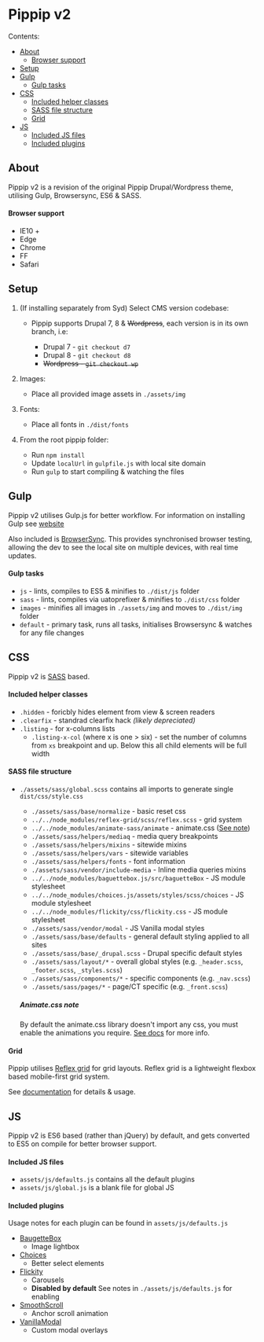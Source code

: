 # Pippip v2

Contents:

- [About](#About)
  - [Browser support](#browser-support)
- [Setup](#setup)
- [Gulp](#Gulp)
  - [Gulp tasks](#Gulp-tasks)
- [CSS](#css)
  - [Included helper classes](#included-helper-classes)
  - [SASS file structure](#sass-file-structure)
  - [Grid](#grid)
- [JS](#js)
  - [Included JS files](#included-js-files)
  - [Included plugins](#included-plugins)

## About

Pippip v2 is a revision of the original Pippip Drupal/Wordpress theme, utilising Gulp, Browsersync, ES6 & SASS.

#### Browser support

- IE10 +
- Edge
- Chrome
- FF
- Safari

## Setup

1. (If installing separately from Syd) Select CMS version codebase:

   - Pippip supports Drupal 7, 8 & ~~Wordpress~~, each version is in its own branch, i.e:

     - Drupal 7 - `git checkout d7`
     - Drupal 8 - `git checkout d8`
     - ~~Wordpress - `git checkout wp`~~

1. Images:

   - Place all provided image assets in `./assets/img`

1. Fonts:

   - Place all fonts in `./dist/fonts`

1. From the root pippip folder:

   - Run `npm install`
   - Update `localUrl` in `gulpfile.js` with local site domain
   - Run `gulp` to start compiling & watching the files

## Gulp

Pippip v2 utilises Gulp.js for better workflow. For information on installing Gulp see [website](https://gulpjs.com/)

Also included is [BrowserSync](https://browsersync.io/). This provides synchronised browser testing, allowing the dev to see the local site on multiple devices, with real time updates.

#### Gulp tasks

- `js` - lints, compiles to ES5 & minifies to `./dist/js` folder
- `sass` - lints, compiles via uatoprefixer & minifies to `./dist/css` folder
- `images` - minifies all images in `./assets/img` and moves to `./dist/img` folder
- `default` - primary task, runs all tasks, initialises Browsersync & watches for any file changes

## CSS

Pippip v2 is [SASS](https://sass-lang.com) based.

#### Included helper classes

- `.hidden` - foricbly hides element from view & screen readers
- `.clearfix` - standrad clearfix hack _(likely depreciated)_
- `.listing` - for x-columns lists
  - `.listing-x-col` (where x is one > six) - set the number of columns from `xs` breakpoint and up. Below this all child elements will be full width

#### SASS file structure

- `./assets/sass/global.scss` contains all imports to generate single `dist/css/style.css`

  - `./assets/sass/base/normalize` - basic reset css
  - `../../node_modules/reflex-grid/scss/reflex.scss` - grid system
  - `../../node_modules/animate-sass/animate` - animate.css ([See note](#animate.css-note))
  - `./assets/sass/helpers/mediaq` - media query breakpoints
  - `./assets/sass/helpers/mixins` - sitewide mixins
  - `./assets/sass/helpers/vars` - sitewide variables
  - `./assets/sass/helpers/fonts` - font information
  - `./assets/sass/vendor/include-media` - Inline media queries mixins
  - `../../node_modules/baguettebox.js/src/baguetteBox` - JS module stylesheet
  - `../../node_modules/choices.js/assets/styles/scss/choices` - JS module stylesheet
  - `../../node_modules/flickity/css/flickity.css` - JS module stylesheet
  - `./assets/sass/vendor/modal` - JS Vanilla modal styles
  - `./assets/sass/base/defaults` - general default styling applied to all sites
  - `./assets/sass/base/_drupal.scss` - Drupal specific default styles
  - `./assets/sass/layout/*` - overall global styles (e.g. `_header.scss`, `_footer.scss`, `_styles.scss`)
  - `./assets/sass/components/*` - specific components (e.g. `_nav.scss`)
  - `./assets/sass/pages/*` - page/CT specific (e.g. `_front.scss`)

  ##### Animate.css note

  By default the animate.css library doesn't import any css, you must enable the animations you require. [See docs](https://github.com/tgdev/animate-sass#animation-module-loading) for more info.

#### Grid

Pippip utilises [Reflex grid](http://reflexgrid.com/docs/) for grid layouts. Reflex grid is a lightweight flexbox based mobile-first grid system.

See [documentation](http://reflexgrid.com/docs/) for details & usage.

## JS

Pippip v2 is ES6 based (rather than jQuery) by default, and gets converted to ES5 on compile for better browser support.

#### Included JS files

- `assets/js/defaults.js` contains all the default plugins
- `assets/js/global.js` is a blank file for global JS

#### Included plugins

Usage notes for each plugin can be found in `assets/js/defaults.js`

- [BaugetteBox](https://www.npmjs.com/package/baguettebox.js)
  - Image lightbox
- [Choices](https://www.npmjs.com/package/choices.js)
  - Better select elements
- [Flickity](https://www.npmjs.com/package/flickity)
  - Carousels
  - **Disabled by default** See notes in `./assets/js/defaults.js` for enabling
- [SmoothScroll](https://www.npmjs.com/package/smooth-scroll)
  - Anchor scroll animation
- [VanillaModal](https://www.npmjs.com/package/vanilla-modal)
  - Custom modal overlays
